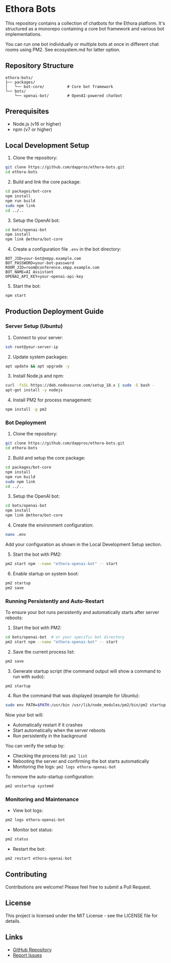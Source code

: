 # Ethora Bots

This repository contains a collection of chatbots for the Ethora platform. It's structured as a monorepo containing a core bot framework and various bot implementations.

You can run one bot individually or multiple bots at once in different chat rooms using PM2. See ecosystem.md for latter option.

## Repository Structure

```
ethora-bots/
├── packages/
│   └── bot-core/          # Core bot framework
└── bots/
    └── openai-bot/        # OpenAI-powered chatbot
```

## Prerequisites

- Node.js (v16 or higher)
- npm (v7 or higher)

## Local Development Setup

1. Clone the repository:
```bash
git clone https://github.com/dappros/ethora-bots.git
cd ethora-bots
```

2. Build and link the core package:
```bash
cd packages/bot-core
npm install
npm run build
sudo npm link
cd ../..
```

3. Setup the OpenAI bot:
```bash
cd bots/openai-bot
npm install
npm link @ethora/bot-core
```

4. Create a configuration file `.env` in the bot directory:
```env
BOT_JID=your-bot@xmpp.example.com
BOT_PASSWORD=your-bot-password
ROOM_JID=room@conference.xmpp.example.com
BOT_NAME=AI Assistant
OPENAI_API_KEY=your-openai-api-key
```

5. Start the bot:
```bash
npm start
```

## Production Deployment Guide

### Server Setup (Ubuntu)

1. Connect to your server:
```bash
ssh root@your-server-ip
```

2. Update system packages:
```bash
apt update && apt upgrade -y
```

3. Install Node.js and npm:
```bash
curl -fsSL https://deb.nodesource.com/setup_18.x | sudo -E bash -
apt-get install -y nodejs
```

4. Install PM2 for process management:
```bash
npm install -g pm2
```

### Bot Deployment

1. Clone the repository:
```bash
git clone https://github.com/dappros/ethora-bots.git
cd ethora-bots
```

2. Build and setup the core package:
```bash
cd packages/bot-core
npm install
npm run build
sudo npm link
cd ../..
```

3. Setup the OpenAI bot:
```bash
cd bots/openai-bot
npm install
npm link @ethora/bot-core
```

4. Create the environment configuration:
```bash
nano .env
```
Add your configuration as shown in the Local Development Setup section.

5. Start the bot with PM2:
```bash
pm2 start npm --name "ethora-openai-bot" -- start
```

6. Enable startup on system boot:
```bash
pm2 startup
pm2 save
```

### Running Persistently and Auto-Restart

To ensure your bot runs persistently and automatically starts after server reboots:

1. Start the bot with PM2:
```bash
cd bots/openai-bot  # or your specific bot directory
pm2 start npm --name "ethora-openai-bot" -- start
```

2. Save the current process list:
```bash
pm2 save
```

3. Generate startup script (the command output will show a command to run with sudo):
```bash
pm2 startup
```

4. Run the command that was displayed (example for Ubuntu):
```bash
sudo env PATH=$PATH:/usr/bin /usr/lib/node_modules/pm2/bin/pm2 startup systemd -u ubuntu --hp /home/ubuntu
```

Now your bot will:
- Automatically restart if it crashes
- Start automatically when the server reboots
- Run persistently in the background

You can verify the setup by:
- Checking the process list: `pm2 list`
- Rebooting the server and confirming the bot starts automatically
- Monitoring the logs: `pm2 logs ethora-openai-bot`

To remove the auto-startup configuration:
```bash
pm2 unstartup systemd
```

### Monitoring and Maintenance

- View bot logs:
```bash
pm2 logs ethora-openai-bot
```

- Monitor bot status:
```bash
pm2 status
```

- Restart the bot:
```bash
pm2 restart ethora-openai-bot
```

## Contributing

Contributions are welcome! Please feel free to submit a Pull Request.

## License

This project is licensed under the MIT License - see the LICENSE file for details.

## Links

- [GitHub Repository](https://github.com/dappros/ethora-bots)
- [Report Issues](https://github.com/dappros/ethora-bots/issues) 